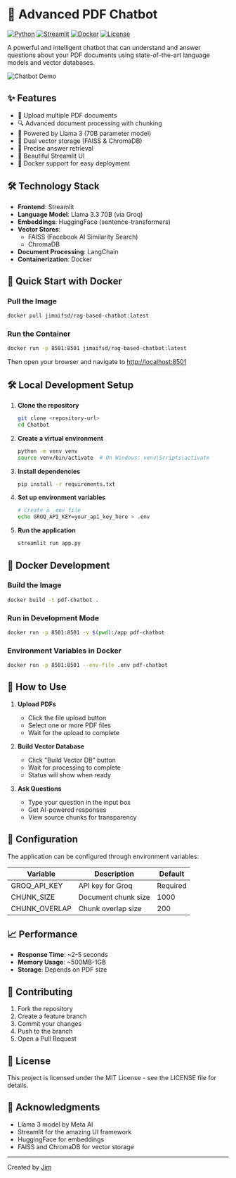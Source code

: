 # 🤖 Advanced PDF Chatbot

[![Python](https://img.shields.io/badge/Python-3.13-blue.svg)](https://www.python.org/)
[![Streamlit](https://img.shields.io/badge/Streamlit-1.28-red.svg)](https://streamlit.io/)
[![Docker](https://img.shields.io/badge/Docker-Latest-2496ED.svg)](https://www.docker.com/)
[![License](https://img.shields.io/badge/License-MIT-green.svg)](LICENSE)

A powerful and intelligent chatbot that can understand and answer questions about your PDF documents using state-of-the-art language models and vector databases.

![Chatbot Demo](https://img.icons8.com/clouds/100/pdf.png)

## ✨ Features

- 📄 Upload multiple PDF documents
- 🔍 Advanced document processing with chunking
- 🧠 Powered by Llama 3 (70B parameter model)
- 💾 Dual vector storage (FAISS & ChromaDB)
- 🎯 Precise answer retrieval
- 🎨 Beautiful Streamlit UI
- 🐳 Docker support for easy deployment

## 🛠️ Technology Stack

- **Frontend**: Streamlit
- **Language Model**: Llama 3.3 70B (via Groq)
- **Embeddings**: HuggingFace (sentence-transformers)
- **Vector Stores**: 
  - FAISS (Facebook AI Similarity Search)
  - ChromaDB
- **Document Processing**: LangChain
- **Containerization**: Docker

## 🚀 Quick Start with Docker

### Pull the Image

```bash
docker pull jimaifsd/rag-based-chatbot:latest
```

### Run the Container

```bash
docker run -p 8501:8501 jimaifsd/rag-based-chatbot:latest
```

Then open your browser and navigate to [http://localhost:8501](http://localhost:8501)

## 🛠️ Local Development Setup

1. **Clone the repository**
   ```bash
   git clone <repository-url>
   cd Chatbot
   ```

2. **Create a virtual environment**
   ```bash
   python -m venv venv
   source venv/bin/activate  # On Windows: venv\Scripts\activate
   ```

3. **Install dependencies**
   ```bash
   pip install -r requirements.txt
   ```

4. **Set up environment variables**
   ```bash
   # Create a .env file
   echo GROQ_API_KEY=your_api_key_here > .env
   ```

5. **Run the application**
   ```bash
   streamlit run app.py
   ```

## 🐳 Docker Development

### Build the Image

```bash
docker build -t pdf-chatbot .
```

### Run in Development Mode

```bash
docker run -p 8501:8501 -v $(pwd):/app pdf-chatbot
```

### Environment Variables in Docker

```bash
docker run -p 8501:8501 --env-file .env pdf-chatbot
```

## 📖 How to Use

1. **Upload PDFs**
   - Click the file upload button
   - Select one or more PDF files
   - Wait for the upload to complete

2. **Build Vector Database**
   - Click "Build Vector DB" button
   - Wait for processing to complete
   - Status will show when ready

3. **Ask Questions**
   - Type your question in the input box
   - Get AI-powered responses
   - View source chunks for transparency

## 🔧 Configuration

The application can be configured through environment variables:

| Variable | Description | Default |
|----------|-------------|---------|
| GROQ_API_KEY | API key for Groq | Required |
| CHUNK_SIZE | Document chunk size | 1000 |
| CHUNK_OVERLAP | Chunk overlap size | 200 |

## 📈 Performance

- **Response Time**: ~2-5 seconds
- **Memory Usage**: ~500MB-1GB
- **Storage**: Depends on PDF size

## 🤝 Contributing

1. Fork the repository
2. Create a feature branch
3. Commit your changes
4. Push to the branch
5. Open a Pull Request

## 📝 License

This project is licensed under the MIT License - see the LICENSE file for details.

## 🙏 Acknowledgments

- Llama 3 model by Meta AI
- Streamlit for the amazing UI framework
- HuggingFace for embeddings
- FAISS and ChromaDB for vector storage

---
Created by [Jim](https://github.com/NayeemHossenJim)